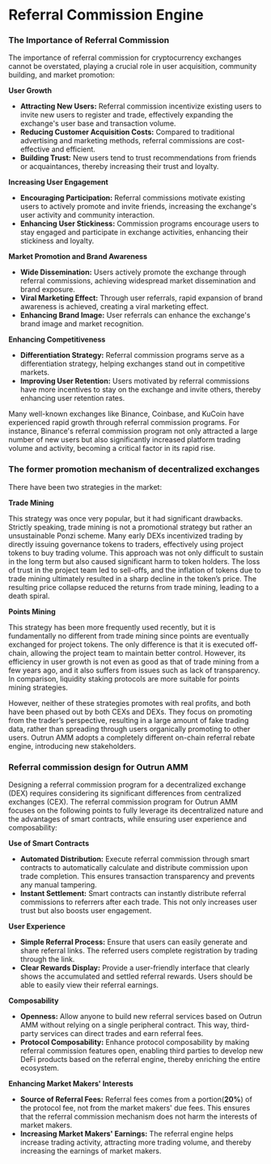 # Referral Commission Engine

### **The Importance of Referral Commission**

The importance of referral commission for cryptocurrency exchanges cannot be overstated, playing a crucial role in user acquisition, community building, and market promotion:

**User Growth**

* **Attracting New Users:** Referral commission incentivize existing users to invite new users to register and trade, effectively expanding the exchange's user base and transaction volume.
* **Reducing Customer Acquisition Costs:** Compared to traditional advertising and marketing methods, referral commissions are cost-effective and efficient.
* **Building Trust:** New users tend to trust recommendations from friends or acquaintances, thereby increasing their trust and loyalty.

**Increasing User Engagement**

* **Encouraging Participation:** Referral commissions motivate existing users to actively promote and invite friends, increasing the exchange's user activity and community interaction.
* **Enhancing User Stickiness:** Commission programs encourage users to stay engaged and participate in exchange activities, enhancing their stickiness and loyalty.

**Market Promotion and Brand Awareness**

* **Wide Dissemination:** Users actively promote the exchange through referral commissions, achieving widespread market dissemination and brand exposure.
* **Viral Marketing Effect:** Through user referrals, rapid expansion of brand awareness is achieved, creating a viral marketing effect.
* **Enhancing Brand Image:** User referrals can enhance the exchange's brand image and market recognition.

**Enhancing Competitiveness**

* **Differentiation Strategy:** Referral commission programs serve as a differentiation strategy, helping exchanges stand out in competitive markets.
* **Improving User Retention:** Users motivated by referral commissions have more incentives to stay on the exchange and invite others, thereby enhancing user retention rates.

Many well-known exchanges like Binance, Coinbase, and KuCoin have experienced rapid growth through referral commission programs. For instance, Binance's referral commission program not only attracted a large number of new users but also significantly increased platform trading volume and activity, becoming a critical factor in its rapid rise.

### The former promotion mechanism of decentralized exchanges

There have been two strategies in the market:

**Trade Mining**

This strategy was once very popular, but it had significant drawbacks. Strictly speaking, trade mining is not a promotional strategy but rather an unsustainable Ponzi scheme. Many early DEXs incentivized trading by directly issuing governance tokens to traders, effectively using project tokens to buy trading volume. This approach was not only difficult to sustain in the long term but also caused significant harm to token holders. The loss of trust in the project team led to sell-offs, and the inflation of tokens due to trade mining ultimately resulted in a sharp decline in the token’s price. The resulting price collapse reduced the returns from trade mining, leading to a death spiral.

**Points Mining**

This strategy has been more frequently used recently, but it is fundamentally no different from trade mining since points are eventually exchanged for project tokens. The only difference is that it is executed off-chain, allowing the project team to maintain better control. However, its efficiency in user growth is not even as good as that of trade mining from a few years ago, and it also suffers from issues such as lack of transparency. In comparison, liquidity staking protocols are more suitable for points mining strategies.

However, neither of these strategies promotes with real profits, and both have been phased out by both CEXs and DEXs. They focus on promoting from the trader’s perspective, resulting in a large amount of fake trading data, rather than spreading through users organically promoting to other users. Outrun AMM adopts a completely different on-chain referral rebate engine, introducing new stakeholders.

### Referral commission design for Outrun AMM

Designing a referral commission program for a decentralized exchange (DEX) requires considering its significant differences from centralized exchanges (CEX). The referral commission program for Outrun AMM focuses on the following points to fully leverage its decentralized nature and the advantages of smart contracts, while ensuring user experience and composability:

**Use of Smart Contracts**

* **Automated Distribution:** Execute referral commission through smart contracts to automatically calculate and distribute commission upon trade completion. This ensures transaction transparency and prevents any manual tampering.
* **Instant Settlement:** Smart contracts can instantly distribute referral commissions to referrers after each trade. This not only increases user trust but also boosts user engagement.

**User Experience**

* **Simple Referral Process:** Ensure that users can easily generate and share referral links. The referred users complete registration by trading through the link.
* **Clear Rewards Display:** Provide a user-friendly interface that clearly shows the accumulated and settled referral rewards. Users should be able to easily view their referral earnings.

**Composability**

* **Openness:** Allow anyone to build new referral services based on Outrun AMM without relying on a single peripheral contract. This way, third-party services can direct trades and earn referral fees.
* **Protocol Composability:** Enhance protocol composability by making referral commission features open, enabling third parties to develop new DeFi products based on the referral engine, thereby enriching the entire ecosystem.

**Enhancing Market Makers' Interests**

* **Source of Referral Fees:** Referral fees comes from a portion(**20%**) of the protocol fee, not from the market makers' due fees. This ensures that the referral commission mechanism does not harm the interests of market makers.
* **Increasing Market Makers' Earnings:** The referral engine helps increase trading activity, attracting more trading volume, and thereby increasing the earnings of market makers.
